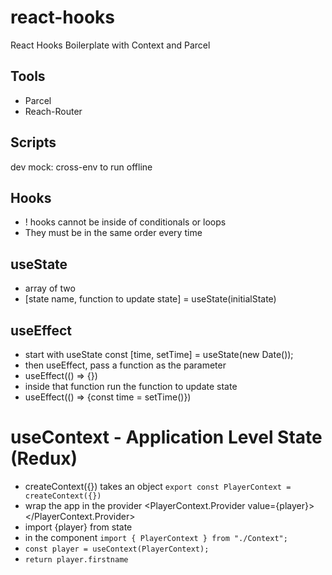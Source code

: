 # react-hooks

React Hooks Boilerplate with Context and Parcel

## Tools

-   Parcel
-   Reach-Router

## Scripts

dev mock: cross-env to run offline

## Hooks

-   ! hooks cannot be inside of conditionals or loops
-   They must be in the same order every time

## useState

-   array of two
-   [state name, function to update state] = useState(initialState)

## useEffect

-   start with useState const [time, setTime] = useState(new Date());
-   then useEffect, pass a function as the parameter
-   useEffect(() => {})
-   inside that function run the function to update state
-   useEffect(() => {const time = setTime()})

# useContext - Application Level State (Redux)

-   createContext({}) takes an object `export const PlayerContext = createContext({})`
-   wrap the app in the provider <PlayerContext.Provider value={player}><One /></PlayerContext.Provider>
-   import {player} from state
-   in the component `import { PlayerContext } from "./Context";`
-   `const player = useContext(PlayerContext);`
-   `return player.firstname`
